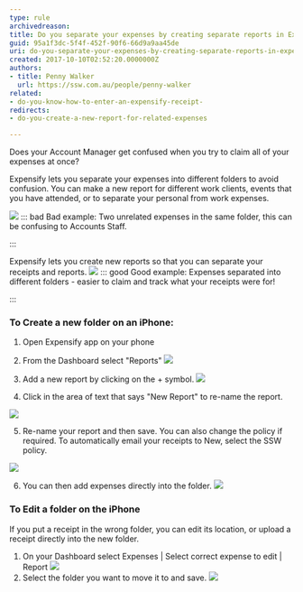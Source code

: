```yaml
---
type: rule
archivedreason: 
title: Do you separate your expenses by creating separate reports in Expensify?
guid: 95a1f3dc-5f4f-452f-90f6-66d9a9aa45de
uri: do-you-separate-your-expenses-by-creating-separate-reports-in-expensify
created: 2017-10-10T02:52:20.0000000Z
authors:
- title: Penny Walker
  url: https://ssw.com.au/people/penny-walker
related:
- do-you-know-how-to-enter-an-expensify-receipt-
redirects:
- do-you-create-a-new-report-for-related-expenses

---
```


Does your Account Manager get confused when you try to claim all of your expenses at once?



Expensify lets you separate your expenses into different folders to avoid confusion. You can make a new report for different work clients, events that you have attended, or to separate your personal from work expenses. 



<!--endintro-->
![](Expensify6.PNG)
::: bad
Bad example: Two unrelated expenses in the same folder, this can be confusing to Accounts Staff.

:::


Expensify lets you create new reports so that you can separate your receipts and reports.
![](Expensify9.PNG)
::: good
Good example: Expenses separated into different folders - easier to claim and track what your receipts were for!

:::

### To Create a new folder on an iPhone:


1. Open Expensify app on your phone

2. From the Dashboard select "Reports"
![](Expensify1.PNG)
3. Add a new report by clicking on the + symbol.
![](Expensify2.PNG)

4. Click in the area of text that says "New Report" to re-name the report.

![](Expensify3.PNG)

5. Re-name your report and then save. You can also change the policy if required. To automatically email your receipts to New, select the SSW policy.


![](Expensify4.PNG)


6. You can then add expenses directly into the folder.
![](Expensify5.PNG)

### To Edit a folder on the iPhone


If you put a receipt in the wrong folder, you can edit its location, or upload a receipt directly into the new folder.



1. On your Dashboard select Expenses | Select correct expense to edit | Report
![](Expensify8.PNG)
2. Select the folder you want to move it to and save.
![](Expensify7.PNG)
